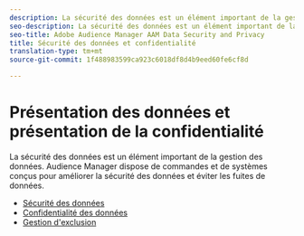```yaml
---
description: La sécurité des données est un élément important de la gestion des données. Audience Manager dispose de commandes et de systèmes conçus pour améliorer la sécurité des données et éviter les fuites de données.
seo-description: La sécurité des données est un élément important de la gestion des données. Audience Manager dispose de commandes et de systèmes conçus pour améliorer la sécurité des données et éviter les fuites de données.
seo-title: Adobe Audience Manager AAM Data Security and Privacy
title: Sécurité des données et confidentialité
translation-type: tm+mt
source-git-commit: 1f488983599ca923c6018df8d4b9eed60fe6cf8d

---
```



# Présentation des données et présentation de la confidentialité

La sécurité des données est un élément important de la gestion des données. Audience Manager dispose de commandes et de systèmes conçus pour améliorer la sécurité des données et éviter les fuites de données.

+ [Sécurité des données](data-security.md)
+ [Confidentialité des données](data-privacy.md)
+ [Gestion d'exclusion](opt-out-management.md)